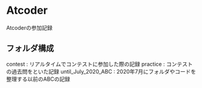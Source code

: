 # Atcoder
Atcoderの参加記録

## フォルダ構成
contest : リアルタイムでコンテストに参加した際の記録
practice : コンテストの過去問をといた記録
until_July_2020_ABC : 2020年7月にフォルダやコードを整理する以前のABCの記録